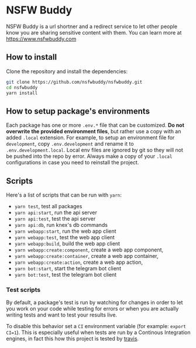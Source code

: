 # NSFW Buddy

NSFW Buddy is a url shortner and a redirect service to let other people know you are sharing sensitive content with them. You can learn more at https://www.nsfwbuddy.com

## How to install

Clone the repository and install the dependencies:

```bash
git clone https://github.com/nsfwbuddy/nsfwbuddy.git
cd nsfwbuddy
yarn install
```

## How to setup package's environments

Each package has one or more `.env.*` file that can be customized. **Do not overwrite the provided environment files**, but rather use a copy with an added `.local` extension. For example, to setup an environment file for `development`, copy `.env.development` and rename it to `.env.development.local`. Local env files are ignored by git so they will not be pushed into the repo by error. Always make a copy of your `.local` configurations in case you need to reinstall the project.

## Scripts

Here's a list of scripts that can be run with `yarn`:

* `yarn test`, test all packages
* `yarn api:start`, run the api server
* `yarn api:test`, test the api server
* `yarn api:db`, run knex's db commands
* `yarn webapp:start`, run the web app client
* `yarn webapp:test`, test the web app client
* `yarn webapp:build`, build the web app client
* `yarn webapp:create:component`, create a web app component,
* `yarn webapp:create:container`, create a web app container,
* `yarn webapp:create:action`, create a web app action,
* `yarn bot:start`, start the telegram bot client
* `yarn bot:test`, test the telegram bot client

### Test scripts

By default, a package's test is run by watching for changes in order to let you work on your code while testing for errors or when you are actually writing tests and want to test your results live.

To disable this behavior set a `CI` environment variable (for example: `export CI=1`). This is especially useful when tests are run by a Continous Integration engines, in fact this how this project is tested by [travis](https://travis-ci.org/).
